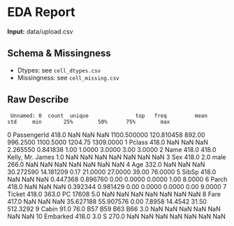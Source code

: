 
# EDA Report

**Input:** data/upload.csv

## Schema & Missingness
- Dtypes: see `cell_dtypes.csv`
- Missingness: see `cell_missing.csv`

## Raw Describe
     Unnamed: 0  count  unique               top   freq         mean         std     min       25%        50%      75%        max
0   PassengerId  418.0     NaN               NaN    NaN  1100.500000  120.810458  892.00  996.2500  1100.5000  1204.75  1309.0000
1        Pclass  418.0     NaN               NaN    NaN     2.265550    0.841838    1.00    1.0000     3.0000     3.00     3.0000
2          Name  418.0   418.0  Kelly, Mr. James    1.0          NaN         NaN     NaN       NaN        NaN      NaN        NaN
3           Sex  418.0     2.0              male  266.0          NaN         NaN     NaN       NaN        NaN      NaN        NaN
4           Age  332.0     NaN               NaN    NaN    30.272590   14.181209    0.17   21.0000    27.0000    39.00    76.0000
5         SibSp  418.0     NaN               NaN    NaN     0.447368    0.896760    0.00    0.0000     0.0000     1.00     8.0000
6         Parch  418.0     NaN               NaN    NaN     0.392344    0.981429    0.00    0.0000     0.0000     0.00     9.0000
7        Ticket  418.0   363.0          PC 17608    5.0          NaN         NaN     NaN       NaN        NaN      NaN        NaN
8          Fare  417.0     NaN               NaN    NaN    35.627188   55.907576    0.00    7.8958    14.4542    31.50   512.3292
9         Cabin   91.0    76.0   B57 B59 B63 B66    3.0          NaN         NaN     NaN       NaN        NaN      NaN        NaN
10     Embarked  418.0     3.0                 S  270.0          NaN         NaN     NaN       NaN        NaN      NaN        NaN